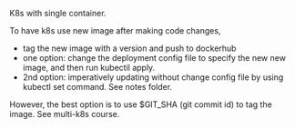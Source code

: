 K8s with single container.

To have k8s use new image after making code changes,
- tag the new image with a version and push to dockerhub
- one option: change the deployment config file to specify the new new image, and then run kubectil apply.
- 2nd option: imperatively updating without change config file by using kubectl set command. See notes folder.

However, the best option is to use $GIT_SHA (git commit id) to tag the image. See multi-k8s course.
